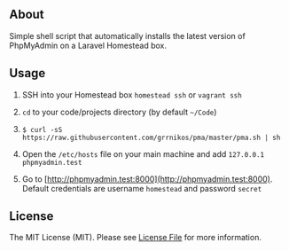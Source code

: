 ## About

Simple shell script that automatically installs the latest version of PhpMyAdmin
on a Laravel Homestead box.

## Usage

1. SSH into your Homestead box `homestead ssh` or `vagrant ssh`

2. `cd` to your code/projects directory (by default `~/Code`)

3. `$ curl -sS https://raw.githubusercontent.com/grrnikos/pma/master/pma.sh | sh`

4. Open the `/etc/hosts` file on your main machine and add `127.0.0.1  phpmyadmin.test`

5. Go to [http://phpmyadmin.test:8000](http://phpmyadmin.test:8000). Default credentials are username `homestead` and password `secret`

## License

The MIT License (MIT). Please see [License File](LICENSE.md) for more information.
